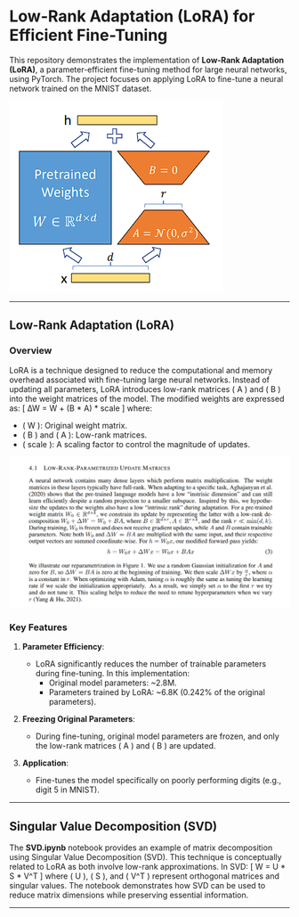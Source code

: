 # Low-Rank Adaptation (LoRA) for Efficient Fine-Tuning

This repository demonstrates the implementation of **Low-Rank Adaptation (LoRA)**, a parameter-efficient fine-tuning method for large neural networks, using PyTorch. The project focuses on applying LoRA to fine-tune a neural network trained on the MNIST dataset.

![Prediction Plot](Images/LoRA.png)

---

## Low-Rank Adaptation (LoRA)

### Overview
LoRA is a technique designed to reduce the computational and memory overhead associated with fine-tuning large neural networks. Instead of updating all parameters, LoRA introduces low-rank matrices ( A ) and ( B ) into the weight matrices of the model. The modified weights are expressed as:
\[
∆W = W + (B * A) * scale
\]
where:
- ( W ): Original weight matrix.
- ( B ) and ( A ): Low-rank matrices.
- ( scale ): A scaling factor to control the magnitude of updates.

![Prediction Plot](Images/Sec_4.1.png)

### Key Features
1. **Parameter Efficiency**:
   - LoRA significantly reduces the number of trainable parameters during fine-tuning. In this implementation:
     - Original model parameters: ~2.8M.
     - Parameters trained by LoRA: ~6.8K (0.242% of the original parameters).

2. **Freezing Original Parameters**:
   - During fine-tuning, original model parameters are frozen, and only the low-rank matrices ( A ) and ( B ) are updated.

3. **Application**:
   - Fine-tunes the model specifically on poorly performing digits (e.g., digit 5 in MNIST).

---

## Singular Value Decomposition (SVD)

The **SVD.ipynb** notebook provides an example of matrix decomposition using Singular Value Decomposition (SVD). This technique is conceptually related to LoRA as both involve low-rank approximations. In SVD:
\[
W = U * S * V^T
\]
where ( U ), ( S ), and ( V^T ) represent orthogonal matrices and singular values. The notebook demonstrates how SVD can be used to reduce matrix dimensions while preserving essential information.

---
